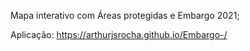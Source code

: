 Mapa interativo com Áreas protegidas e Embargo 2021;

Aplicação: https://arthurjsrocha.github.io/Embargo-/

